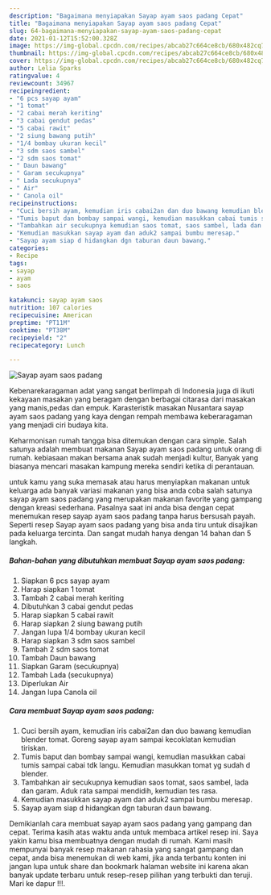 ```yaml
---
description: "Bagaimana menyiapakan Sayap ayam saos padang Cepat"
title: "Bagaimana menyiapakan Sayap ayam saos padang Cepat"
slug: 64-bagaimana-menyiapakan-sayap-ayam-saos-padang-cepat
date: 2021-01-12T15:52:00.328Z
image: https://img-global.cpcdn.com/recipes/abcab27c664ce8cb/680x482cq70/sayap-ayam-saos-padang-foto-resep-utama.jpg
thumbnail: https://img-global.cpcdn.com/recipes/abcab27c664ce8cb/680x482cq70/sayap-ayam-saos-padang-foto-resep-utama.jpg
cover: https://img-global.cpcdn.com/recipes/abcab27c664ce8cb/680x482cq70/sayap-ayam-saos-padang-foto-resep-utama.jpg
author: Lelia Sparks
ratingvalue: 4
reviewcount: 34967
recipeingredient:
- "6 pcs sayap ayam"
- "1 tomat"
- "2 cabai merah keriting"
- "3 cabai gendut pedas"
- "5 cabai rawit"
- "2 siung bawang putih"
- "1/4 bombay ukuran kecil"
- "3 sdm saos sambel"
- "2 sdm saos tomat"
- " Daun bawang"
- " Garam secukupnya"
- " Lada secukupnya"
- " Air"
- " Canola oil"
recipeinstructions:
- "Cuci bersih ayam, kemudian iris cabai2an dan duo bawang kemudian blender tomat. Goreng sayap ayam sampai kecoklatan kemudian tiriskan."
- "Tumis baput dan bombay sampai wangi, kemudian masukkan cabai tumis sampai cabai tdk langu. Kemudian masukkan tomat yg sudah d blender."
- "Tambahkan air secukupnya kemudian saos tomat, saos sambel, lada dan garam. Aduk rata sampai mendidih, kemudian tes rasa."
- "Kemudian masukkan sayap ayam dan aduk2 sampai bumbu meresap."
- "Sayap ayam siap d hidangkan dgn taburan daun bawang."
categories:
- Recipe
tags:
- sayap
- ayam
- saos

katakunci: sayap ayam saos 
nutrition: 107 calories
recipecuisine: American
preptime: "PT11M"
cooktime: "PT38M"
recipeyield: "2"
recipecategory: Lunch

---
```



![Sayap ayam saos padang](https://img-global.cpcdn.com/recipes/abcab27c664ce8cb/680x482cq70/sayap-ayam-saos-padang-foto-resep-utama.jpg)

Kebenarekaragaman adat yang sangat berlimpah di Indonesia juga di ikuti kekayaan masakan yang beragam dengan berbagai citarasa dari masakan yang manis,pedas dan empuk. Karasteristik masakan Nusantara sayap ayam saos padang yang kaya dengan rempah membawa keberaragaman yang menjadi ciri budaya kita.




Keharmonisan rumah tangga bisa ditemukan dengan cara simple. Salah satunya adalah membuat makanan Sayap ayam saos padang untuk orang di rumah. kebiasaan makan bersama anak sudah menjadi kultur, Banyak yang biasanya mencari masakan kampung mereka sendiri ketika di perantauan.

untuk kamu yang suka memasak atau harus menyiapkan makanan untuk keluarga ada banyak variasi makanan yang bisa anda coba salah satunya sayap ayam saos padang yang merupakan makanan favorite yang gampang dengan kreasi sederhana. Pasalnya saat ini anda bisa dengan cepat menemukan resep sayap ayam saos padang tanpa harus bersusah payah.
Seperti resep Sayap ayam saos padang yang bisa anda tiru untuk disajikan pada keluarga tercinta. Dan sangat mudah hanya dengan 14 bahan dan 5 langkah.


<!--inarticleads1-->

##### Bahan-bahan yang dibutuhkan membuat Sayap ayam saos padang:

1. Siapkan 6 pcs sayap ayam
1. Harap siapkan 1 tomat
1. Tambah 2 cabai merah keriting
1. Dibutuhkan 3 cabai gendut pedas
1. Harap siapkan 5 cabai rawit
1. Harap siapkan 2 siung bawang putih
1. Jangan lupa 1/4 bombay ukuran kecil
1. Harap siapkan 3 sdm saos sambel
1. Tambah 2 sdm saos tomat
1. Tambah  Daun bawang
1. Siapkan  Garam (secukupnya)
1. Tambah  Lada (secukupnya)
1. Diperlukan  Air
1. Jangan lupa  Canola oil




<!--inarticleads2-->

##### Cara membuat  Sayap ayam saos padang:

1. Cuci bersih ayam, kemudian iris cabai2an dan duo bawang kemudian blender tomat. Goreng sayap ayam sampai kecoklatan kemudian tiriskan.
1. Tumis baput dan bombay sampai wangi, kemudian masukkan cabai tumis sampai cabai tdk langu. Kemudian masukkan tomat yg sudah d blender.
1. Tambahkan air secukupnya kemudian saos tomat, saos sambel, lada dan garam. Aduk rata sampai mendidih, kemudian tes rasa.
1. Kemudian masukkan sayap ayam dan aduk2 sampai bumbu meresap.
1. Sayap ayam siap d hidangkan dgn taburan daun bawang.




Demikianlah cara membuat sayap ayam saos padang yang gampang dan cepat. Terima kasih atas waktu anda untuk membaca artikel resep ini. Saya yakin kamu bisa membuatnya dengan mudah di rumah. Kami masih mempunyai banyak resep makanan rahasia yang sangat gampang dan cepat, anda bisa menemukan di web kami, jika anda terbantu konten ini jangan lupa untuk share dan bookmark halaman website ini karena akan banyak update terbaru untuk resep-resep pilihan yang terbukti dan teruji. Mari ke dapur !!!. 
